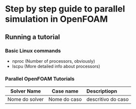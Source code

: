 # Step by step guide to parallel simulation in OpenFOAM

## Running a tutorial

### Basic Linux commands
- nproc (Number of processors, obviously)
- lscpu (More detailed info about processors)

### Parallel OpenFOAM Tutorials
|  Solver Name  |   Case name   |   Descriptiopn    |
|  :---: | :---: | :--- |
|  Nome do solver  | Nome do caso | descritivo do caso |
